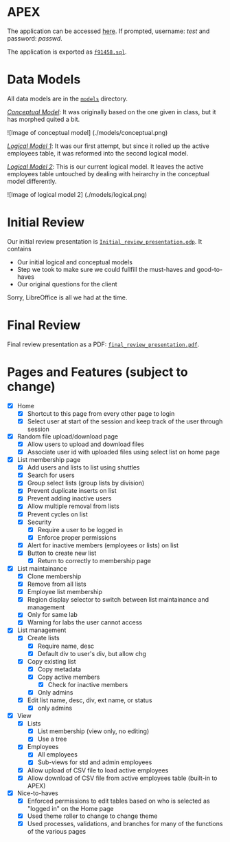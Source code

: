 APEX
====
The application can be accessed [here](https://apex.oracle.com/pls/apex/f?p=91458). If prompted, username: *test* and password: *passwd*.

The application is exported as [`f91458.sql`](./f91458.sql).

Data Models
===========
All data models are in the [`models`](./models) directory.

[*Conceptual Model*](./models): It was originally based on the one given in class, but it has morphed quited a bit.

![Image of conceptual model]
(./models/conceptual.png)

[*Logical Model 1*](./models): It was our first attempt, but since it rolled up the active employees table, it was reformed into the second logical model.

[*Logical Model 2*](./models): This is our current logical model. It leaves the active employees table untouched by dealing with heirarchy in the conceptual model differently.

![Image of logical model 2]
(./models/logical.png)


Initial Review
==============
Our initial review presentation is [`Initial_review_presentation.odp`](./Initial_review_presentation.odp). It contains
- Our initial logical and conceptual models
- Step we took to make sure we could fullfill the must-haves and good-to-haves
- Our original questions for the client

Sorry, LibreOffice is all we had at the time.

Final Review
============
Final review presentation as a PDF: [`final_review_presentation.pdf`](./final_review_presentation.pdf).

Pages and Features (subject to change)
======================================
- [x] Home
    - [x] Shortcut to this page from every other page to login
    - [x] Select user at start of the session and keep track of the user through session
- [x] Random file upload/download page
    - [x] Allow users to upload and download files
    - [x] Associate user id with uploaded files using select list on home page
- [x] List membership page
    - [x] Add users and lists to list using shuttles
    - [x] Search for users
    - [x] Group select lists (group lists by division)
    - [x] Prevent duplicate inserts on list
    - [x] Prevent adding inactive users
    - [x] Allow multiple removal from lists
    - [x] Prevent cycles on list
    - [x] Security
        - [x] Require a user to be logged in
        - [x] Enforce proper permissions
    - [x] Alert for inactive members (employees or lists) on list
    - [x] Button to create new list
        - [x] Return to correctly to membership page
- [x] List maintainance
    - [x] Clone membership
    - [x] Remove from all lists
    - [x] Employee list membership
    - [x] Region display selector to switch between list maintainance and management
    - [x] Only for same lab
    - [x] Warning for labs the user cannot access
- [x] List management
    - [x] Create lists
        - [x] Require name, desc
        - [x] Default div to user's div, but allow chg
    - [x] Copy existing list
        - [x] Copy metadata
        - [x] Copy active members
            - [x] Check for inactive members
        - [x] Only admins
    - [x] Edit list name, desc, div, ext name, or status
        - [x] only admins
- [x] View
    - [x] Lists
        - [x] List membership (view only, no editing)
        - [x] Use a tree
    - [x] Employees
        - [x] All employees
        - [x] Sub-views for std and admin employees
    - [x] Allow upload of CSV file to load active employees
    - [x] Allow download of CSV file from active employees table (built-in to APEX)
- [x] Nice-to-haves
    - [x] Enforced permissions to edit tables based on who is selected as "logged in" on the Home page
    - [x] Used theme roller to change to change theme
    - [x] Used processes, validations, and branches for many of the functions of the various pages
